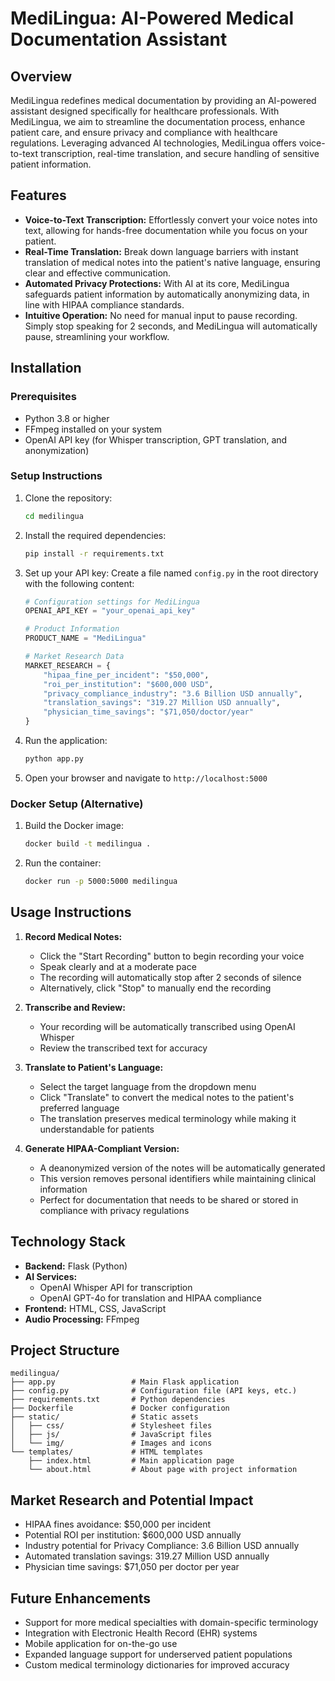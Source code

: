 # MediLingua: AI-Powered Medical Documentation Assistant

## Overview

MediLingua redefines medical documentation by providing an AI-powered assistant designed specifically for healthcare professionals. With MediLingua, we aim to streamline the documentation process, enhance patient care, and ensure privacy and compliance with healthcare regulations. Leveraging advanced AI technologies, MediLingua offers voice-to-text transcription, real-time translation, and secure handling of sensitive patient information.

## Features

- **Voice-to-Text Transcription:** Effortlessly convert your voice notes into text, allowing for hands-free documentation while you focus on your patient.
- **Real-Time Translation:** Break down language barriers with instant translation of medical notes into the patient's native language, ensuring clear and effective communication.
- **Automated Privacy Protections:** With AI at its core, MediLingua safeguards patient information by automatically anonymizing data, in line with HIPAA compliance standards.
- **Intuitive Operation:** No need for manual input to pause recording. Simply stop speaking for 2 seconds, and MediLingua will automatically pause, streamlining your workflow.

## Installation

### Prerequisites

- Python 3.8 or higher
- FFmpeg installed on your system
- OpenAI API key (for Whisper transcription, GPT translation, and anonymization)

### Setup Instructions

1. Clone the repository:
   ```bash
   cd medilingua
   ```

2. Install the required dependencies:
   ```bash
   pip install -r requirements.txt
   ```

3. Set up your API key:
   Create a file named `config.py` in the root directory with the following content:
   ```python
   # Configuration settings for MediLingua
   OPENAI_API_KEY = "your_openai_api_key"
   
   # Product Information
   PRODUCT_NAME = "MediLingua"
   
   # Market Research Data
   MARKET_RESEARCH = {
       "hipaa_fine_per_incident": "$50,000",
       "roi_per_institution": "$600,000 USD",
       "privacy_compliance_industry": "3.6 Billion USD annually",
       "translation_savings": "319.27 Million USD annually",
       "physician_time_savings": "$71,050/doctor/year"
   }
   ```

4. Run the application:
   ```bash
   python app.py
   ```

5. Open your browser and navigate to `http://localhost:5000`

### Docker Setup (Alternative)

1. Build the Docker image:
   ```bash
   docker build -t medilingua .
   ```

2. Run the container:
   ```bash
   docker run -p 5000:5000 medilingua
   ```

## Usage Instructions

1. **Record Medical Notes:**
   - Click the "Start Recording" button to begin recording your voice
   - Speak clearly and at a moderate pace
   - The recording will automatically stop after 2 seconds of silence
   - Alternatively, click "Stop" to manually end the recording

2. **Transcribe and Review:**
   - Your recording will be automatically transcribed using OpenAI Whisper
   - Review the transcribed text for accuracy

3. **Translate to Patient's Language:**
   - Select the target language from the dropdown menu
   - Click "Translate" to convert the medical notes to the patient's preferred language
   - The translation preserves medical terminology while making it understandable for patients

4. **Generate HIPAA-Compliant Version:**
   - A deanonymized version of the notes will be automatically generated
   - This version removes personal identifiers while maintaining clinical information
   - Perfect for documentation that needs to be shared or stored in compliance with privacy regulations

## Technology Stack

- **Backend:** Flask (Python)
- **AI Services:** 
  - OpenAI Whisper API for transcription
  - OpenAI GPT-4o for translation and HIPAA compliance
- **Frontend:** HTML, CSS, JavaScript
- **Audio Processing:** FFmpeg

## Project Structure

```
medilingua/
├── app.py                 # Main Flask application
├── config.py              # Configuration file (API keys, etc.)
├── requirements.txt       # Python dependencies
├── Dockerfile             # Docker configuration
├── static/                # Static assets
│   ├── css/               # Stylesheet files
│   ├── js/                # JavaScript files
│   └── img/               # Images and icons
└── templates/             # HTML templates
    ├── index.html         # Main application page
    └── about.html         # About page with project information
```

## Market Research and Potential Impact

* HIPAA fines avoidance: $50,000 per incident
* Potential ROI per institution: $600,000 USD annually
* Industry potential for Privacy Compliance: 3.6 Billion USD annually
* Automated translation savings: 319.27 Million USD annually
* Physician time savings: $71,050 per doctor per year

## Future Enhancements

- Support for more medical specialties with domain-specific terminology
- Integration with Electronic Health Record (EHR) systems
- Mobile application for on-the-go use
- Expanded language support for underserved patient populations
- Custom medical terminology dictionaries for improved accuracy